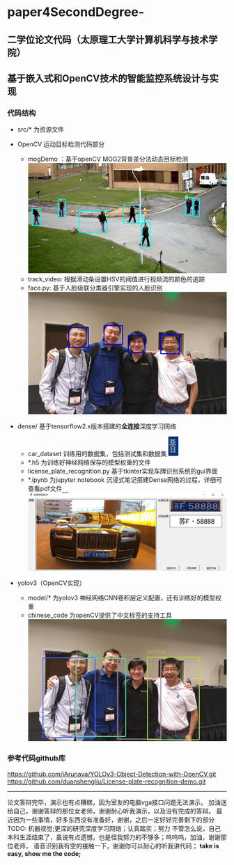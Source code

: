 # paper4SecondDegree-
二学位论文代码（太原理工大学计算机科学与技术学院）
---

## 基于嵌入式和OpenCV技术的智能监控系统设计与实现


### 代码结构
- src/* 为资源文件
- OpenCV 运动目标检测代码部分
    - mogDemo ：基于openCV MOG2背景差分法动态目标检测
    ![](src/mog2.png)
    - track_video: 根据滑动条设置HSV的阈值进行视频流的颜色的追踪
    - face.py: 基于人脸级联分类器引擎实现的人脸识别
    ![](src/output.jpg)
- dense/ 基于tensorflow2.x版本搭建的**全连接**深度学习网络
    
    - car_dataset 训练用的数据集，包括测试集和数据集
    ![](dense/car_dataset/jin/2.png) 
    - *.h5 为训练好神经网络保存的模型权重的文件
    - license_plate_recognition.py 基于tkinter实现车牌识别系统的gui界面
    - *.ipynb 为jupyter notebook 沉浸式笔记搭建Dense网络的过程，详细可查看pdf文件
    ![](src/car_result.png)
- yolov3（OpenCV实现）
   
   - model/* 为yolov3 神经网络CNN卷积层定义配置，还有训练好的模型权重
   - chinese_code 为openCV提供了中文标签的支持工具
   ![](src/yolov3_out_ali.jpg)
    
    
### 参考代码github库

https://github.com/iArunava/YOLOv3-Object-Detection-with-OpenCV.git
https://github.com/duanshengliu/License-plate-recognition-demo.git

---
论文答辩完毕，演示也有点糟糕，因为室友的电脑vga接口问题无法演示。
加油送给自己，谢谢答辩的那位女老师，谢谢耐心听我演示，以及没有完成的答辩。
最近因为一些事情，好多东西没有准备好，谢谢，之后一定好好完善剩下的部分
TODO: 机器视觉;更深的研究深度学习网络；认真踏实；努力
不管怎么说，自己本科生涯结束了，虽说有点遗憾，也是怪我努力的不够多；呜呜呜，加油，谢谢那位老师，
语音识别我有空的接触一下，谢谢你可以耐心的听我讲代码；
**take is easy, show me the code;**
